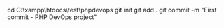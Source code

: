 cd C:\xampp\htdocs\test\phpdevops
git init
git add .
git commit -m "First commit - PHP DevOps project"
